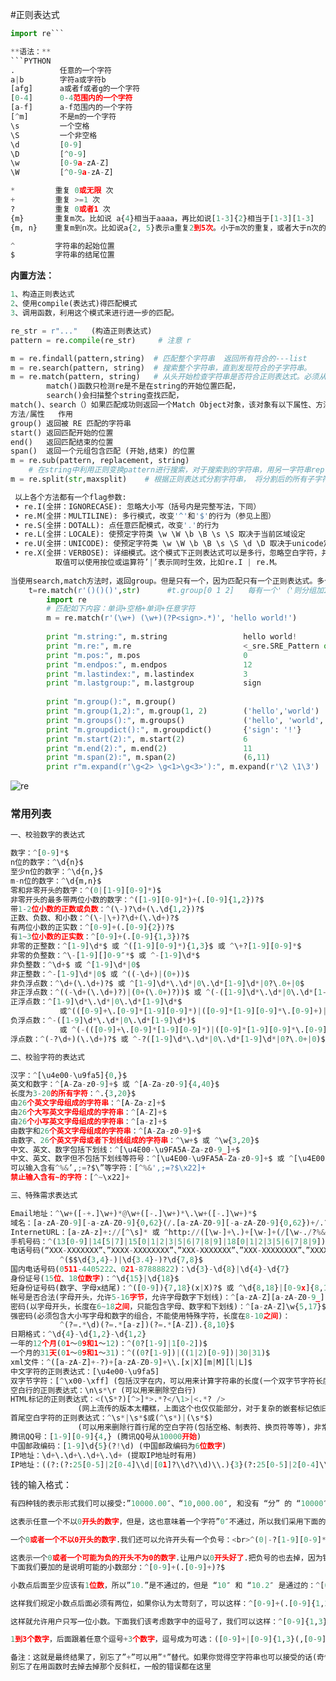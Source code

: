 #正则表达式
```python
import re```

**语法：**
```PYTHON
.          任意的一个字符
a|b        字符a或字符b
[afg]      a或者f或者g的一个字符        
[0-4]      0-4范围内的一个字符
[a-f]      a-f范围内的一个字符
[^m]       不是m的一个字符
\s         一个空格
\S         一个非空格
\d         [0-9]
\D         [^0-9]
\w         [0-9a-zA-Z]
\W         [^0-9a-zA-Z]

*         重复 0或无限 次
+         重复 >=1 次
?         重复 0或者1 次
{m}       重复m次。比如说 a{4}相当于aaaa，再比如说[1-3]{2}相当于[1-3][1-3]
{m, n}    重复m到n次。比如说a{2, 5}表示a重复2到5次。小于m次的重复，或者大于n次的重复都不符合条件。

^         字符串的起始位置
$         字符串的结尾位置


```

**内置方法：**
```python
1、构造正则表达式
2、使用compile(表达式)得匹配模式
3、调用函数，利用这个模式来进行进一步的匹配。

re_str = r"..."   (构造正则表达式)
pattern = re.compile(re_str)     # 注意 r

m = re.findall(pattern,string)  # 匹配整个字符串  返回所有符合的---list
m = re.search(pattern, string)  # 搜索整个字符串，直到发现符合的子字符串。
m = re.match(pattern, string)   # 从头开始检查字符串是否符合正则表达式。必须从字符串的第一个字符开始就相符。
        match()函数只检测re是不是在string的开始位置匹配，
        search()会扫描整个string查找匹配，
match()、search（）如果匹配成功则返回一个Match Object对象，该对象有以下属性、方法：
方法/属性	作用
group()	返回被 RE 匹配的字符串
start()	返回匹配开始的位置
end()	返回匹配结束的位置
span()	返回一个元组包含匹配 (开始,结束) 的位置
m = re.sub(pattern, replacement, string) 
    # 在string中利用正则变换pattern进行搜索，对于搜索到的字符串，用另一字符串replacement替换。返回替换后的字符串
m = re.split(str,maxsplit)    # 根据正则表达式分割字符串， 将分割后的所有子字符串放在一个表(list)中返回

 以上各个方法都有一个flag参数:
 • re.I(全拼：IGNORECASE): 忽略大小写（括号内是完整写法，下同）
 • re.M(全拼：MULTILINE): 多行模式，改变'^'和'$'的行为（参见上图）
 • re.S(全拼：DOTALL): 点任意匹配模式，改变'.'的行为
 • re.L(全拼：LOCALE): 使预定字符类 \w \W \b \B \s \S 取决于当前区域设定
 • re.U(全拼：UNICODE): 使预定字符类 \w \W \b \B \s \S \d \D 取决于unicode定义的字符属性
 • re.X(全拼：VERBOSE): 详细模式。这个模式下正则表达式可以是多行，忽略空白字符，并可以加入注释。
          取值可以使用按位或运算符’|’表示同时生效，比如re.I | re.M。
    
当使用search,match方法时，返回group。但是只有一个，因为匹配只有一个正则表达式。多个时用括号即可
    t=re.match(r'()()()',str)      #t.group[0 1 2]   每有一个'（'则分组加1
        import re  
        # 匹配如下内容：单词+空格+单词+任意字符  
        m = re.match(r'(\w+) (\w+)(?P<sign>.*)', 'hello world!')  
          
        print "m.string:", m.string                 hello world!  
        print "m.re:", m.re                         <_sre.SRE_Pattern object at 0x016E1A38>  
        print "m.pos:", m.pos                       0
        print "m.endpos:", m.endpos                 12
        print "m.lastindex:", m.lastindex           3
        print "m.lastgroup:", m.lastgroup           sign
          
        print "m.group():", m.group()               
        print "m.group(1,2):", m.group(1, 2)        ('hello','world')
        print "m.groups():", m.groups()             ('hello', 'world', '!')  
        print "m.groupdict():", m.groupdict()       {'sign': '!'}
        print "m.start(2):", m.start(2)             6
        print "m.end(2):", m.end(2)                 11
        print "m.span(2):", m.span(2)               (6,11)
        print r"m.expand(r'\g<2> \g<1>\g<3>'):", m.expand(r'\2 \1\3')   world hello!  

 ```
 ![re](re.png)
 
 
### **常用列表**


 ```python
 一、校验数字的表达式

数字：^[0-9]*$
n位的数字：^\d{n}$
至少n位的数字：^\d{n,}$
m-n位的数字：^\d{m,n}$
零和非零开头的数字：^(0|[1-9][0-9]*)$
非零开头的最多带两位小数的数字：^([1-9][0-9]*)+(.[0-9]{1,2})?$
带1-2位小数的正数或负数：^(\-)?\d+(\.\d{1,2})?$
正数、负数、和小数：^(\-|\+)?\d+(\.\d+)?$
有两位小数的正实数：^[0-9]+(.[0-9]{2})?$
有1~3位小数的正实数：^[0-9]+(.[0-9]{1,3})?$
非零的正整数：^[1-9]\d*$ 或 ^([1-9][0-9]*){1,3}$ 或 ^\+?[1-9][0-9]*$
非零的负整数：^\-[1-9][]0-9″*$ 或 ^-[1-9]\d*$
非负整数：^\d+$ 或 ^[1-9]\d*|0$
非正整数：^-[1-9]\d*|0$ 或 ^((-\d+)|(0+))$
非负浮点数：^\d+(\.\d+)?$ 或 ^[1-9]\d*\.\d*|0\.\d*[1-9]\d*|0?\.0+|0$
非正浮点数：^((-\d+(\.\d+)?)|(0+(\.0+)?))$ 或 ^(-([1-9]\d*\.\d*|0\.\d*[1-9]\d*))|0?\.0+|0$
正浮点数：^[1-9]\d*\.\d*|0\.\d*[1-9]\d*$ 
            或^(([0-9]+\.[0-9]*[1-9][0-9]*)|([0-9]*[1-9][0-9]*\.[0-9]+)|([0-9]*[1-9][0-9]*))$
负浮点数：^-([1-9]\d*\.\d*|0\.\d*[1-9]\d*)$ 
            或 ^(-(([0-9]+\.[0-9]*[1-9][0-9]*)|([0-9]*[1-9][0-9]*\.[0-9]+)|([0-9]*[1-9][0-9]*)))$
浮点数：^(-?\d+)(\.\d+)?$ 或 ^-?([1-9]\d*\.\d*|0\.\d*[1-9]\d*|0?\.0+|0)$

二、校验字符的表达式

汉字：^[\u4e00-\u9fa5]{0,}$
英文和数字：^[A-Za-z0-9]+$ 或 ^[A-Za-z0-9]{4,40}$
长度为3-20的所有字符：^.{3,20}$
由26个英文字母组成的字符串：^[A-Za-z]+$
由26个大写英文字母组成的字符串：^[A-Z]+$
由26个小写英文字母组成的字符串：^[a-z]+$
由数字和26个英文字母组成的字符串：^[A-Za-z0-9]+$
由数字、26个英文字母或者下划线组成的字符串：^\w+$ 或 ^\w{3,20}$
中文、英文、数字包括下划线：^[\u4E00-\u9FA5A-Za-z0-9_]+$
中文、英文、数字但不包括下划线等符号：^[\u4E00-\u9FA5A-Za-z0-9]+$ 或 ^[\u4E00-\u9FA5A-Za-z0-9]{2,20}$
可以输入含有^%&’,;=?$\”等字符：[^%&',;=?$\x22]+
禁止输入含有~的字符：[^~\x22]+

三、特殊需求表达式

Email地址：^\w+([-+.]\w+)*@\w+([-.]\w+)*\.\w+([-.]\w+)*$
域名：[a-zA-Z0-9][-a-zA-Z0-9]{0,62}(/.[a-zA-Z0-9][-a-zA-Z0-9]{0,62})+/.?
InternetURL：[a-zA-z]+://[^\s]* 或 ^http://([\w-]+\.)+[\w-]+(/[\w-./?%&=]*)?$
手机号码：^(13[0-9]|14[5|7]|15[0|1|2|3|5|6|7|8|9]|18[0|1|2|3|5|6|7|8|9])\d{8}$
电话号码(“XXX-XXXXXXX”、”XXXX-XXXXXXXX”、”XXX-XXXXXXX”、”XXX-XXXXXXXX”、”XXXXXXX”和”XXXXXXXX)：
            ^($$\d{3,4}-)|\d{3.4}-)?\d{7,8}$
国内电话号码(0511-4405222、021-87888822)：\d{3}-\d{8}|\d{4}-\d{7}
身份证号(15位、18位数字)：^\d{15}|\d{18}$
短身份证号码(数字、字母x结尾)：^([0-9]){7,18}(x|X)?$ 或 ^\d{8,18}|[0-9x]{8,18}|[0-9X]{8,18}?$
帐号是否合法(字母开头，允许5-16字节，允许字母数字下划线)：^[a-zA-Z][a-zA-Z0-9_]{4,15}$
密码(以字母开头，长度在6~18之间，只能包含字母、数字和下划线)：^[a-zA-Z]\w{5,17}$
强密码(必须包含大小写字母和数字的组合，不能使用特殊字符，长度在8-10之间)：
            ^(?=.*\d)(?=.*[a-z])(?=.*[A-Z]).{8,10}$
日期格式：^\d{4}-\d{1,2}-\d{1,2}
一年的12个月(01～09和1～12)：^(0?[1-9]|1[0-2])$
一个月的31天(01～09和1～31)：^((0?[1-9])|((1|2)[0-9])|30|31)$
xml文件：^([a-zA-Z]+-?)+[a-zA-Z0-9]+\\.[x|X][m|M][l|L]$
中文字符的正则表达式：[\u4e00-\u9fa5]
双字节字符：[^\x00-\xff] (包括汉字在内，可以用来计算字符串的长度(一个双字节字符长度计2，ASCII字符计1))
空白行的正则表达式：\n\s*\r (可以用来删除空白行)
HTML标记的正则表达式：<(\S*?)[^>]*>.*?</\1>|<.*? />
                (网上流传的版本太糟糕，上面这个也仅仅能部分，对于复杂的嵌套标记依旧无能为力)
首尾空白字符的正则表达式：^\s*|\s*$或(^\s*)|(\s*$)
                (可以用来删除行首行尾的空白字符(包括空格、制表符、换页符等等)，非常有用的表达式)
腾讯QQ号：[1-9][0-9]{4,} (腾讯QQ号从10000开始)
中国邮政编码：[1-9]\d{5}(?!\d) (中国邮政编码为6位数字)
IP地址：\d+\.\d+\.\d+\.\d+ (提取IP地址时有用)
IP地址：((?:(?:25[0-5]|2[0-4]\\d|[01]?\\d?\\d)\\.){3}(?:25[0-5]|2[0-4]\\d|[01]?\\d?\\d))
 ```
 钱的输入格式：
```python
有四种钱的表示形式我们可以接受:”10000.00″、“10,000.00″, 和没有 “分” 的 “10000″ 、“10,000″：^[1-9][0-9]*$

这表示任意一个不以0开头的数字，但是，这也意味着一个字符”0″不通过，所以我们采用下面的形式：<br>^(0|[1-9][0-9]*)$

一个0或者一个不以0开头的数字.我们还可以允许开头有一个负号：<br>^(0|-?[1-9][0-9]*)$

这表示一个0或者一个可能为负的开头不为0的数字.让用户以0开头好了.把负号的也去掉，因为钱总不能是负的吧.
下面我们要加的是说明可能的小数部分：^[0-9]+(.[0-9]+)?$

小数点后面至少应该有1位数，所以”10.”是不通过的，但是 “10″ 和 “10.2″ 是通过的：^[0-9]+(.[0-9]{2})?$

这样我们规定小数点后面必须有两位，如果你认为太苛刻了，可以这样：^[0-9]+(.[0-9]{1,2})?$

这样就允许用户只写一位小数。下面我们该考虑数字中的逗号了，我们可以这样：^[0-9]{1,3}(,[0-9]{3})*(.[0-9]{1,2})?$

1到3个数字，后面跟着任意个逗号+3个数字，逗号成为可选：([0-9]+|[0-9]{1,3}(,[0-9]{3})*)(.[0-9]{1,2})?$

备注：这就是最终结果了，别忘了”+”可以用”*”替代。如果你觉得空字符串也可以接受的话(奇怪，为什么?)最后，
别忘了在用函数时去掉去掉那个反斜杠，一般的错误都在这里
```
